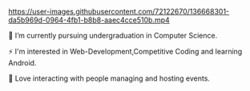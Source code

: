 		  	



https://user-images.githubusercontent.com/72122670/136668301-da5b969d-0964-4fb1-b8b8-aaec4cce510b.mp4






🔭 I’m currently pursuing undergraduation in Computer Science.

⚡ I'm interested in Web-Development,Competitive Coding and learning Android.

🎤 Love interacting with people managing and hosting events.
                         
